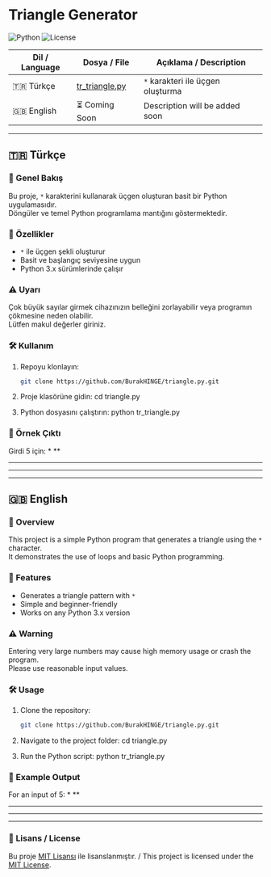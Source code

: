 # Triangle Generator

![Python](https://img.shields.io/badge/Python-3.x-blue) ![License](https://img.shields.io/badge/License-MIT-green)

| Dil / Language | Dosya / File        | Açıklama / Description        |
|----------------|---------------------|--------------------------------|
| 🇹🇷 Türkçe     | [tr_triangle.py](tr_triangle.py) | `*` karakteri ile üçgen oluşturma |
| 🇬🇧 English    | ⏳ Coming Soon      | Description will be added soon |

---

## 🇹🇷 Türkçe

### 📌 Genel Bakış
Bu proje, `*` karakterini kullanarak üçgen oluşturan basit bir Python uygulamasıdır.  
Döngüler ve temel Python programlama mantığını göstermektedir.

### 🚀 Özellikler
- `*` ile üçgen şekli oluşturur  
- Basit ve başlangıç seviyesine uygun  
- Python 3.x sürümlerinde çalışır  

### ⚠️ Uyarı
Çok büyük sayılar girmek cihazınızın belleğini zorlayabilir veya programın çökmesine neden olabilir.  
Lütfen makul değerler giriniz.  

### 🛠️ Kullanım
1. Repoyu klonlayın:
   ```bash
   git clone https://github.com/BurakHINGE/triangle.py.git
   ```
   
2. Proje klasörüne gidin:
   cd triangle.py

3. Python dosyasını çalıştırın:
   python tr_triangle.py

### 📂 Örnek Çıktı
Girdi 5 için:
*
**
***
****
*****



## 🇬🇧 English

### 📌 Overview
This project is a simple Python program that generates a triangle using the `*` character.  
It demonstrates the use of loops and basic Python programming.

### 🚀 Features
- Generates a triangle pattern with `*`  
- Simple and beginner-friendly  
- Works on any Python 3.x version  

### ⚠️ Warning
Entering very large numbers may cause high memory usage or crash the program.  
Please use reasonable input values.  

### 🛠️ Usage
1. Clone the repository:
   ```bash
   git clone https://github.com/BurakHINGE/triangle.py.git
   ```

2. Navigate to the project folder:
   cd triangle.py

3. Run the Python script:
   python tr_triangle.py

### 📂 Example Output

For an input of 5:
*
**
***
****
*****

### 📜 Lisans / License
Bu proje [MIT Lisansı](LICENSE) ile lisanslanmıştır. / This project is licensed under the [MIT License](LICENSE).
